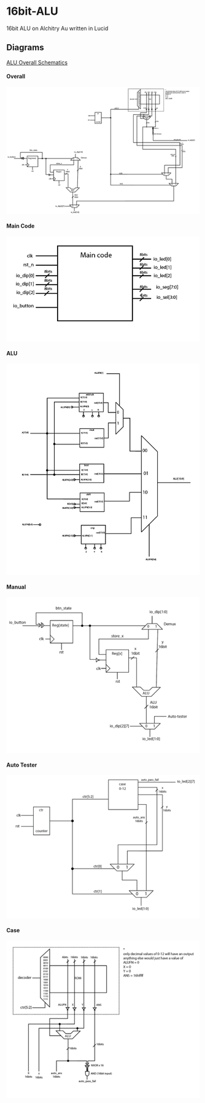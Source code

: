 # 16bit-ALU
16bit ALU on Alchitry Au written in Lucid

## Diagrams

[ALU Overall Schematics](https://github.com/LoJunKai/16bit-ALU/raw/main/media/week%208%20FPGA%20schematics.pdf)


#### Overall

![](https://github.com/LoJunKai/16bit-ALU/raw/main/media/overall.PNG)

#### Main Code

![](https://github.com/LoJunKai/16bit-ALU/raw/main/media/Main%20code.PNG)

#### ALU

![](https://github.com/LoJunKai/16bit-ALU/raw/main/media/ALU.PNG)

#### Manual

![](https://github.com/LoJunKai/16bit-ALU/raw/main/media/manual.PNG)

#### Auto Tester

![](https://github.com/LoJunKai/16bit-ALU/raw/main/media/auto%20tester.PNG)

#### Case

![](https://github.com/LoJunKai/16bit-ALU/raw/main/media/Case.PNG)

